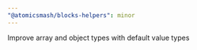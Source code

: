 ```yaml
---
"@atomicsmash/blocks-helpers": minor
---
```


Improve array and object types with default value types
